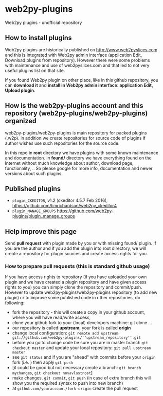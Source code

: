 # web2py-plugins
Web2py plugins - unofficial repository

## How to install plugins
Web2py plugins are historically published on http://www.web2pyslices.com and this is integrated with Web2py admin interface (application Edit, Download plugins from repository). However there were some problems with maintenance and use of web2pyslices.com and that led to not very useful plugins list on that site.

If you found Web2py plugin on other place, like in this github repository, you can **download it** and **install in Web2py admin interface**: **application Edit, Upload plugin**.

## How is the web2py-plugins account and this repository (web2py-plugins/web2py-plugins) organized
web2py-plugins/web2py-plugins is main repository for packed plugins (.w2p). In addition we create repositories for source code of plugins if author wishes use such repositories for the source code.

In this repo in **root** directory we have plugins with some known maintenance and documentation. In **found/** directory we have everything found on the internet without much knowledge about author, download page, functionality, .. So please google for more info, documentation and newer versions about such plugins.

## Published plugins

- ``plugin_CKEDITOR``, v1.2 (ckeditor 4.5.7 Feb 2016), https://github.com/timrichardson/web2py_ckeditor4
- ``plugin_MANAGE_GROUPS`` https://github.com/web2py-plugins/plugin_manage_groups

## Help improve this page
Send **pull request** with plugin made by you or with missing found/ plugin. If you are the author and if you add the plugin into root directory, we will create a repository for plugin sources and create access rights for you.

### How to prepare pull requests (this is standard github usage)
If you have access rights to repository (if you have uploaded your own plugin and we have created a plugin repository and have given access rights to you) you can simply clone the repository and commit/push.
However to update web2py-plugins/web2py-plugins repository (to add new plugin) or to improve some published code in other repositories, do following:
- fork the repository - this will create a copy in your github account, where you will have read/write access,
- clone your github fork to your (local) developers machine: git clone ...
- our repository is called **upstream**, your fork is called **origin**
- change local configuration: ``git remote add upstream git://github.com/web2py-plugins/''upstream_repository''.git``
- before you go to change code be sure you are in master branch ``git checkout master`` and update your local repository: ``git pull upstream master``
- see ``git status`` and if you are "ahead" with commits before your ``origin`` fork (i.e. ) then apply ``git push``
- [it could be good but not necessary create a branch: ``git branch mychanges``, ``git checkout novavlastnost``]
- make changes, ``git commit``, ``git push`` (in case of extra branch this will show you the required syntax to push into new branch)
- at ``github.com/youraccount/fork-origin`` create the pull request
